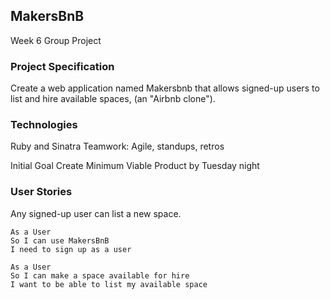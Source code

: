 ## MakersBnB

Week 6 Group Project

### Project Specification

Create a web application named Makersbnb that allows signed-up users to list and hire available spaces, (an "Airbnb clone").

### Technologies

Ruby and Sinatra
Teamwork: Agile, standups, retros

Initial Goal
Create Minimum Viable Product by Tuesday night

### User Stories

Any signed-up user can list a new space.

``` 
As a User
So I can use MakersBnB
I need to sign up as a user

As a User
So I can make a space available for hire
I want to be able to list my available space

```

